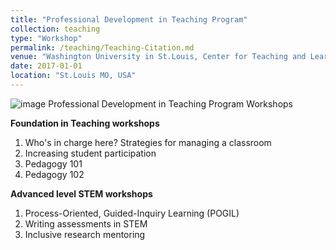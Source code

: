 ```yaml
---
title: "Professional Development in Teaching Program"
collection: teaching
type: "Workshop"
permalink: /teaching/Teaching-Citation.md
venue: "Washington University in St.Louis, Center for Teaching and Learning"
date: 2017-01-01
location: "St.Louis MO, USA"
---
```


![image](https://user-images.githubusercontent.com/24442160/166176242-981b3169-521c-47af-a581-efe67bd13558.png)
Professional Development in Teaching Program Workshops

**Foundation in Teaching workshops**
1. Who's in charge here? Strategies for managing a classroom 
2. Increasing student participation
3. Pedagogy 101
4. Pedagogy 102

**Advanced level STEM workshops**
1. Process-Oriented, Guided-Inquiry Learning (POGIL)
2. Writing assessments in STEM
3. Inclusive research mentoring

